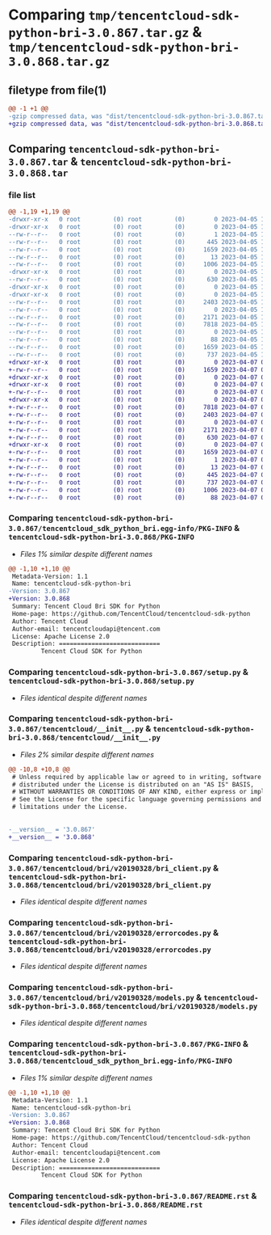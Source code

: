 # Comparing `tmp/tencentcloud-sdk-python-bri-3.0.867.tar.gz` & `tmp/tencentcloud-sdk-python-bri-3.0.868.tar.gz`

## filetype from file(1)

```diff
@@ -1 +1 @@
-gzip compressed data, was "dist/tencentcloud-sdk-python-bri-3.0.867.tar", last modified: Wed Apr  5 16:22:42 2023, max compression
+gzip compressed data, was "dist/tencentcloud-sdk-python-bri-3.0.868.tar", last modified: Fri Apr  7 00:20:24 2023, max compression
```

## Comparing `tencentcloud-sdk-python-bri-3.0.867.tar` & `tencentcloud-sdk-python-bri-3.0.868.tar`

### file list

```diff
@@ -1,19 +1,19 @@
-drwxr-xr-x   0 root         (0) root         (0)        0 2023-04-05 16:22:42.000000 tencentcloud-sdk-python-bri-3.0.867/
-drwxr-xr-x   0 root         (0) root         (0)        0 2023-04-05 16:22:42.000000 tencentcloud-sdk-python-bri-3.0.867/tencentcloud_sdk_python_bri.egg-info/
--rw-r--r--   0 root         (0) root         (0)        1 2023-04-05 16:22:42.000000 tencentcloud-sdk-python-bri-3.0.867/tencentcloud_sdk_python_bri.egg-info/dependency_links.txt
--rw-r--r--   0 root         (0) root         (0)      445 2023-04-05 16:22:42.000000 tencentcloud-sdk-python-bri-3.0.867/tencentcloud_sdk_python_bri.egg-info/SOURCES.txt
--rw-r--r--   0 root         (0) root         (0)     1659 2023-04-05 16:22:42.000000 tencentcloud-sdk-python-bri-3.0.867/tencentcloud_sdk_python_bri.egg-info/PKG-INFO
--rw-r--r--   0 root         (0) root         (0)       13 2023-04-05 16:22:42.000000 tencentcloud-sdk-python-bri-3.0.867/tencentcloud_sdk_python_bri.egg-info/top_level.txt
--rw-r--r--   0 root         (0) root         (0)     1006 2023-04-05 16:22:42.000000 tencentcloud-sdk-python-bri-3.0.867/setup.py
-drwxr-xr-x   0 root         (0) root         (0)        0 2023-04-05 16:22:42.000000 tencentcloud-sdk-python-bri-3.0.867/tencentcloud/
--rw-r--r--   0 root         (0) root         (0)      630 2023-04-05 16:22:42.000000 tencentcloud-sdk-python-bri-3.0.867/tencentcloud/__init__.py
-drwxr-xr-x   0 root         (0) root         (0)        0 2023-04-05 16:22:42.000000 tencentcloud-sdk-python-bri-3.0.867/tencentcloud/bri/
-drwxr-xr-x   0 root         (0) root         (0)        0 2023-04-05 16:22:42.000000 tencentcloud-sdk-python-bri-3.0.867/tencentcloud/bri/v20190328/
--rw-r--r--   0 root         (0) root         (0)     2403 2023-04-05 16:22:42.000000 tencentcloud-sdk-python-bri-3.0.867/tencentcloud/bri/v20190328/bri_client.py
--rw-r--r--   0 root         (0) root         (0)        0 2023-04-05 16:22:42.000000 tencentcloud-sdk-python-bri-3.0.867/tencentcloud/bri/v20190328/__init__.py
--rw-r--r--   0 root         (0) root         (0)     2171 2023-04-05 16:22:42.000000 tencentcloud-sdk-python-bri-3.0.867/tencentcloud/bri/v20190328/errorcodes.py
--rw-r--r--   0 root         (0) root         (0)     7818 2023-04-05 16:22:42.000000 tencentcloud-sdk-python-bri-3.0.867/tencentcloud/bri/v20190328/models.py
--rw-r--r--   0 root         (0) root         (0)        0 2023-04-05 16:22:42.000000 tencentcloud-sdk-python-bri-3.0.867/tencentcloud/bri/__init__.py
--rw-r--r--   0 root         (0) root         (0)       88 2023-04-05 16:22:42.000000 tencentcloud-sdk-python-bri-3.0.867/setup.cfg
--rw-r--r--   0 root         (0) root         (0)     1659 2023-04-05 16:22:42.000000 tencentcloud-sdk-python-bri-3.0.867/PKG-INFO
--rw-r--r--   0 root         (0) root         (0)      737 2023-04-05 16:22:42.000000 tencentcloud-sdk-python-bri-3.0.867/README.rst
+drwxr-xr-x   0 root         (0) root         (0)        0 2023-04-07 00:20:23.000000 tencentcloud-sdk-python-bri-3.0.868/
+-rw-r--r--   0 root         (0) root         (0)     1659 2023-04-07 00:20:23.000000 tencentcloud-sdk-python-bri-3.0.868/PKG-INFO
+drwxr-xr-x   0 root         (0) root         (0)        0 2023-04-07 00:20:23.000000 tencentcloud-sdk-python-bri-3.0.868/tencentcloud/
+drwxr-xr-x   0 root         (0) root         (0)        0 2023-04-07 00:20:23.000000 tencentcloud-sdk-python-bri-3.0.868/tencentcloud/bri/
+-rw-r--r--   0 root         (0) root         (0)        0 2023-04-07 00:20:23.000000 tencentcloud-sdk-python-bri-3.0.868/tencentcloud/bri/__init__.py
+drwxr-xr-x   0 root         (0) root         (0)        0 2023-04-07 00:20:23.000000 tencentcloud-sdk-python-bri-3.0.868/tencentcloud/bri/v20190328/
+-rw-r--r--   0 root         (0) root         (0)     7818 2023-04-07 00:20:23.000000 tencentcloud-sdk-python-bri-3.0.868/tencentcloud/bri/v20190328/models.py
+-rw-r--r--   0 root         (0) root         (0)     2403 2023-04-07 00:20:23.000000 tencentcloud-sdk-python-bri-3.0.868/tencentcloud/bri/v20190328/bri_client.py
+-rw-r--r--   0 root         (0) root         (0)        0 2023-04-07 00:20:23.000000 tencentcloud-sdk-python-bri-3.0.868/tencentcloud/bri/v20190328/__init__.py
+-rw-r--r--   0 root         (0) root         (0)     2171 2023-04-07 00:20:23.000000 tencentcloud-sdk-python-bri-3.0.868/tencentcloud/bri/v20190328/errorcodes.py
+-rw-r--r--   0 root         (0) root         (0)      630 2023-04-07 00:20:23.000000 tencentcloud-sdk-python-bri-3.0.868/tencentcloud/__init__.py
+drwxr-xr-x   0 root         (0) root         (0)        0 2023-04-07 00:20:23.000000 tencentcloud-sdk-python-bri-3.0.868/tencentcloud_sdk_python_bri.egg-info/
+-rw-r--r--   0 root         (0) root         (0)     1659 2023-04-07 00:20:23.000000 tencentcloud-sdk-python-bri-3.0.868/tencentcloud_sdk_python_bri.egg-info/PKG-INFO
+-rw-r--r--   0 root         (0) root         (0)        1 2023-04-07 00:20:23.000000 tencentcloud-sdk-python-bri-3.0.868/tencentcloud_sdk_python_bri.egg-info/dependency_links.txt
+-rw-r--r--   0 root         (0) root         (0)       13 2023-04-07 00:20:23.000000 tencentcloud-sdk-python-bri-3.0.868/tencentcloud_sdk_python_bri.egg-info/top_level.txt
+-rw-r--r--   0 root         (0) root         (0)      445 2023-04-07 00:20:23.000000 tencentcloud-sdk-python-bri-3.0.868/tencentcloud_sdk_python_bri.egg-info/SOURCES.txt
+-rw-r--r--   0 root         (0) root         (0)      737 2023-04-07 00:20:23.000000 tencentcloud-sdk-python-bri-3.0.868/README.rst
+-rw-r--r--   0 root         (0) root         (0)     1006 2023-04-07 00:20:23.000000 tencentcloud-sdk-python-bri-3.0.868/setup.py
+-rw-r--r--   0 root         (0) root         (0)       88 2023-04-07 00:20:23.000000 tencentcloud-sdk-python-bri-3.0.868/setup.cfg
```

### Comparing `tencentcloud-sdk-python-bri-3.0.867/tencentcloud_sdk_python_bri.egg-info/PKG-INFO` & `tencentcloud-sdk-python-bri-3.0.868/PKG-INFO`

 * *Files 1% similar despite different names*

```diff
@@ -1,10 +1,10 @@
 Metadata-Version: 1.1
 Name: tencentcloud-sdk-python-bri
-Version: 3.0.867
+Version: 3.0.868
 Summary: Tencent Cloud Bri SDK for Python
 Home-page: https://github.com/TencentCloud/tencentcloud-sdk-python
 Author: Tencent Cloud
 Author-email: tencentcloudapi@tencent.com
 License: Apache License 2.0
 Description: ============================
         Tencent Cloud SDK for Python
```

### Comparing `tencentcloud-sdk-python-bri-3.0.867/setup.py` & `tencentcloud-sdk-python-bri-3.0.868/setup.py`

 * *Files identical despite different names*

### Comparing `tencentcloud-sdk-python-bri-3.0.867/tencentcloud/__init__.py` & `tencentcloud-sdk-python-bri-3.0.868/tencentcloud/__init__.py`

 * *Files 2% similar despite different names*

```diff
@@ -10,8 +10,8 @@
 # Unless required by applicable law or agreed to in writing, software
 # distributed under the License is distributed on an "AS IS" BASIS,
 # WITHOUT WARRANTIES OR CONDITIONS OF ANY KIND, either express or implied.
 # See the License for the specific language governing permissions and
 # limitations under the License.
 
 
-__version__ = '3.0.867'
+__version__ = '3.0.868'
```

### Comparing `tencentcloud-sdk-python-bri-3.0.867/tencentcloud/bri/v20190328/bri_client.py` & `tencentcloud-sdk-python-bri-3.0.868/tencentcloud/bri/v20190328/bri_client.py`

 * *Files identical despite different names*

### Comparing `tencentcloud-sdk-python-bri-3.0.867/tencentcloud/bri/v20190328/errorcodes.py` & `tencentcloud-sdk-python-bri-3.0.868/tencentcloud/bri/v20190328/errorcodes.py`

 * *Files identical despite different names*

### Comparing `tencentcloud-sdk-python-bri-3.0.867/tencentcloud/bri/v20190328/models.py` & `tencentcloud-sdk-python-bri-3.0.868/tencentcloud/bri/v20190328/models.py`

 * *Files identical despite different names*

### Comparing `tencentcloud-sdk-python-bri-3.0.867/PKG-INFO` & `tencentcloud-sdk-python-bri-3.0.868/tencentcloud_sdk_python_bri.egg-info/PKG-INFO`

 * *Files 1% similar despite different names*

```diff
@@ -1,10 +1,10 @@
 Metadata-Version: 1.1
 Name: tencentcloud-sdk-python-bri
-Version: 3.0.867
+Version: 3.0.868
 Summary: Tencent Cloud Bri SDK for Python
 Home-page: https://github.com/TencentCloud/tencentcloud-sdk-python
 Author: Tencent Cloud
 Author-email: tencentcloudapi@tencent.com
 License: Apache License 2.0
 Description: ============================
         Tencent Cloud SDK for Python
```

### Comparing `tencentcloud-sdk-python-bri-3.0.867/README.rst` & `tencentcloud-sdk-python-bri-3.0.868/README.rst`

 * *Files identical despite different names*

